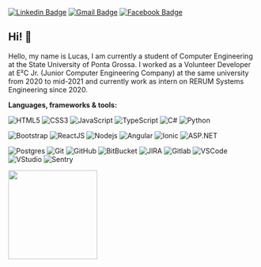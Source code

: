 <!--[![Github Badge](https://img.shields.io/badge/-Github-000?style=flat-square&logo=Github&logoColor=white&link=https://github.com/lucastadra)](https://github.com/lucastadra)-->
[![Linkedin Badge](https://img.shields.io/badge/-LinkedIn-blue?style=flat-square&logo=Linkedin&logoColor=white&link=https://www.linkedin.com/in/lucas-tadra-mainginski/)](https://www.linkedin.com/in/lucas-tadra-mainginski/)
[![Gmail Badge](https://img.shields.io/badge/-Gmail-c14438?style=flat-square&logo=Gmail&logoColor=white&link=mailto:lucastadra16@gmail.com)](mailto:lucastadra16@gmail.com)
[![Facebook Badge](https://img.shields.io/badge/-Facebook-blue?style=flat-square&logo=Facebook&logoColor=white&link=https://www.facebook.com/lucas.tadra.3)](https://www.facebook.com/lucas.tadra.3)
<!--[![Whatsapp Badge](https://img.shields.io/badge/-Whatsapp-4CA143?style=flat-square&labelColor=4CA143&logo=whatsapp&logoColor=white&link=https://api.whatsapp.com/send?phone=)](https://api.whatsapp.com/send?phone=)-->

## Hi! 👋

  Hello, my name is Lucas, I am currently a student of Computer Engineering at the State University of Ponta Grossa. I worked as a Volunteer Developer at E²C Jr. (Junior Computer Engineering Company) at the same university from 2020 to mid-2021 and currently work as intern on RERUM Systems Engineering since 2020.

**Languages, frameworks & tools:**

![HTML5](https://img.shields.io/badge/-HTML5-E34F26?style=flat-square&logo=html5&logoColor=white)
![CSS3](https://img.shields.io/badge/-CSS3-1572B6?style=flat-square&logo=css3)
![JavaScript](https://img.shields.io/badge/Javascript-%23323330?style=flat-square&logo=Javascript&logoColor=%23F7DF1E)
![TypeScript](https://img.shields.io/badge/Typescript-%23007ACC.svg?style=flat-square&logo=Typescript&logoColor=white)
![C#](https://img.shields.io/badge/C%23-%23239120?style=flat-square&logo=c-sharp&logoColor=white)
![Python](https://img.shields.io/badge/Python-%2314354C?style=flat-square&logo=python&logoColor=white)

![Bootstrap](https://img.shields.io/badge/-Bootstrap-563D7C?style=flat-square&logo=bootstrap)
![ReactJS](https://img.shields.io/badge/React-%2320232a.svg?style=flat-square&logo=react&logoColor=%2361DAFB)
![Nodejs](https://img.shields.io/badge/-Nodejs-339933?style=flat-square&logo=Node.js&logoColor=white)
![Angular](https://img.shields.io/badge/-Angular-DD0031?style=flat-square&logo=angular)
![Ionic](https://img.shields.io/badge/-Ionic-3880FF?style=flat-square&logo=ionic&logoColor=white)
![ASP.NET](https://img.shields.io/badge/ASP.NET-5C2D91?style=flat-square&logo=.net&logoColor=white)



![Postgres](https://img.shields.io/badge/postgres-%23316192?style=flat-square&logo=postgresql&logoColor=white)
![Git](https://img.shields.io/badge/-Git-black?style=flat-square&logo=git)
![GitHub](https://img.shields.io/badge/-GitHub-181717?style=flat-square&logo=github)
![BitBucket](https://img.shields.io/badge/-BitBucket-darkblue?style=flat-square&logo=bitbucket)
![JIRA](https://img.shields.io/badge/-JIRA-0052CC?style=flat-square&logo=jira)
![Gitlab](https://img.shields.io/badge/gitlab-%23181717.svg?style=flat-square&logo=gitlab&logoColor=white)
![VSCode](https://img.shields.io/badge/-VSCode-007ACC?style=flat-square&logo=visual-studio-code&logoColor=white)
![VStudio](https://img.shields.io/badge/VisualStudio-5C2D91.svg?style=flat-square&logo=visual-studio&logoColor=white)
![Sentry](https://img.shields.io/badge/Sentry-362D59.svg?style=flat-square&logo=Sentry&logoColor=white)


<!--## My Stats-->
<div align="left">
  <img height="180em" src="https://github-readme-stats.vercel.app/api?username=lucastadra&show_icons=true&theme=dark&include_all_commits=true&count_private=true"/>
  <!--<img height="180em" src="https://github-readme-stats.vercel.app/api/top-langs/?username=lucastadra&layout=compact&langs_count=7&theme=dark"/>-->
</div>

